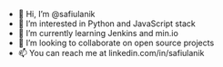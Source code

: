 - 👋 Hi, I’m @safiulanik
- 👀 I’m interested in Python and JavaScript stack
- 🌱 I’m currently learning Jenkins and min.io
- 💞️ I’m looking to collaborate on open source projects
- 📫 You can reach me at linkedin.com/in/safiulanik

<!---
safiulanik/safiulanik is a ✨ special ✨ repository because its `README.md` (this file) appears on your GitHub profile.
You can click the Preview link to take a look at your changes.
--->
